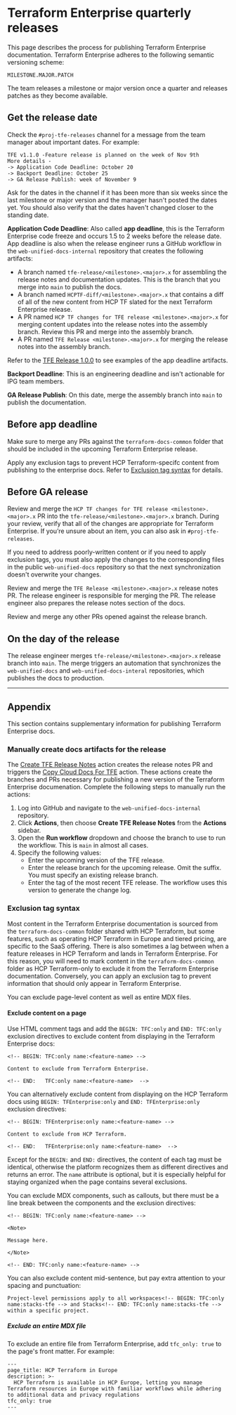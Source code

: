 # Terraform Enterprise quarterly releases

This page describes the process for publishing Terraform Enterprise documentation. Terraform Enterprise adheres to the following semantic versioning scheme:

`MILESTONE.MAJOR.PATCH`

The team releases a milestone or major version once a quarter and releases patches as they become available.

## Get the release date

Check the `#proj-tfe-releases` channel for a message from the team manager about important dates. For example:

```
TFE v1.1.0 -Feature release is planned on the week of Nov 9th
More details -
-> Application Code Deadline: October 20
-> Backport Deadline: October 25
-> GA Release Publish: week of November 9
```

Ask for the dates in the channel if it has been more than six weeks since the last milestone or major version and the manager hasn't posted the dates yet. You should also verify that the dates haven't changed closer to the standing date.

**Application Code Deadline**: Also called **app deadline**, this is the Terraform Enterprise code freeze and occurs 1.5 to 2 weeks before the release date. App deadline is also when the release engineer runs a GitHub workflow in the `web-unified-docs-internal` repository that creates the following artifacts:

- A branch named `tfe-release/<milestone>.<major>.x` for assembling the release notes and documentation updates. This is the branch that you merge into `main` to publish the docs.
- A branch named `HCPTF-diff/<milestone>.<major>.x` that contains a diff of all of the new content from HCP TF slated for the next Terraform Enterprise release.
- A PR named `HCP TF changes for TFE release <milestone>.<major>.x` for merging content updates into the release notes into the assembly branch. Review this PR and merge into the assembly branch.
- A PR named `TFE Release <milestone>.<major>.x` for merging the release notes into the assembly branch.

Refer to the [TFE Release 1.0.0](https://github.com/hashicorp/web-unified-docs-internal/pull/299) to see examples of the app deadline artifacts.

**Backport Deadline**: This is an engineering deadline and isn't actionable for IPG team members.

**GA Release Publish**: On this date, merge the assembly branch into `main` to publish the documentation.

## Before app deadline

Make sure to merge any PRs against the `terraform-docs-common` folder that should be included in the upcoming Terraform Enterprise release.

Apply any exclusion tags to prevent HCP Terraform-specifc content from publishing to the enterprise docs. Refer to [Exclusion tag syntax](#exclusion-tag-syntax) for details.

## Before GA release

Review and merge the `HCP TF changes for TFE release <milestone>.<major>.x` PR into the `tfe-release/<milestone>.<major>.x` branch. During your review, verify that all of the changes are appropriate for Terraform Enterprise. If you’re unsure about an item, you can also ask in `#proj-tfe-releases`.

If you need to address poorly-written content or if you need to apply exclusion tags, you must also apply the changes to the corresponding files in the public `web-unified-docs` repository so that the next synchronization doesn't overwrite your changes.

Review and merge the `TFE Release <milestone>.<major>.x` release notes PR. The release engineer is responsible for merging the PR. The release engineer also prepares the release notes section of the docs.

Review and merge any other PRs opened against the release branch.

## On the day of the release

The release engineer merges `tfe-release/<milestone>.<major>.x` release branch into `main`. The merge triggers an automation that synchronizes the `web-unified-docs` and `web-unified-docs-interal` repositories, which publishes the docs to production.

---

## Appendix

This section contains supplementary information for publishing Terraform Enterprise docs.

### Manually create docs artifacts for the release

The [Create TFE Release Notes](https://github.com/hashicorp/web-unified-docs-internal/actions/workflows/create-tfe-release-notes.yml) action creates the release notes PR and triggers the [Copy Cloud Docs For TFE](https://github.com/hashicorp/web-unified-docs-internal/actions/workflows/copy-cloud-docs-for-tfe.yml) action. These actions create the branches and PRs necessary for publishing a new version of the Terraform Enterprise documenation. Complete the following steps to manually run the actions:

1. Log into GitHub and navigate to the `web-unified-docs-internal` repository.
1. Click **Actions**, then choose **Create TFE Release Notes** from the **Actions** sidebar.
1. Open the **Run workflow** dropdown and choose the branch to use to run the workflow. This is `main` in almost all cases.
1. Specify the following values:
   - Enter the upcoming version of the TFE release.
   - Enter the release branch for the upcoming release. Omit the suffix. You must specify an existing release branch.
   - Enter the tag of the most recent TFE release. The workflow uses this version to generate the change log.

### Exclusion tag syntax

Most content in the Terraform Enterprise documentation is sourced from the `terraform-docs-common` folder shared with HCP Terraform, but some features, such as operating HCP Terraform in Europe and tiered pricing, are specific to the SaaS offering. There is also sometimes a lag between when a feature releases in HCP Terraform and lands in Terraform Enterprise. For this reason, you will need to mark content in the `terraform-docs-common` folder as HCP Terraform-only to exclude it from the Terraform Enterprise documentation. Conversely, you can apply an exclusion tag to prevent information that should only appear in Terraform Enterprise.

You can exclude page-level content as well as entire MDX files.

#### Exclude content on a page

Use HTML comment tags and add the `BEGIN: TFC:only` and `END: TFC:only` exclusion directives to exclude content from displaying in the Terraform Enterprise docs:

```mdx
<!-- BEGIN: TFC:only name:<feature-name> -->

Content to exclude from Terraform Enterprise.

<!-- END:   TFC:only name:<feature-name>  -->
```

You can alternatively exclude content from displaying on the HCP Terraform docs using `BEGIN: TFEnterprise:only` and `END: TFEnterprise:only` exclusion directives:

```mdx
<!-- BEGIN: TFEnterprise:only name:<feature-name> -->

Content to exclude from HCP Terraform.

<!-- END:   TFEnterprise:only name:<feature-name>  -->
```

Except for the `BEGIN:` and `END:` directives, the content of each tag must be identical, otherwise the platform recognizes them as different directives and returns an error. The `name` attribute is optional, but it is especially helpful for staying organized when the page contains several exclusions.

You can exclude MDX components, such as callouts, but there must be a line break between the components and the exclusion directives:

```mdx
<!-- BEGIN: TFC:only name:<feature-name> -->

<Note>

Message here.

</Note>

<!-- END: TFC:only name:<feature-name> -->
```

You can also exclude content mid-sentence, but pay extra attention to your spacing and punctuation:

```mdx
Project-level permissions apply to all workspaces<!-- BEGIN: TFC:only name:stacks-tfe --> and Stacks<!-- END: TFC:only name:stacks-tfe --> within a specific project.
```

##### Exclude an entire MDX file

To exclude an entire file from Terraform Enterprise, add `tfc_only: true` to the page's front matter. For example:

```
---
page_title: HCP Terraform in Europe
description: >-
  HCP Terraform is available in HCP Europe, letting you manage Terraform resources in Europe with familiar workflows while adhering to additional data and privacy regulations
tfc_only: true
---
```
